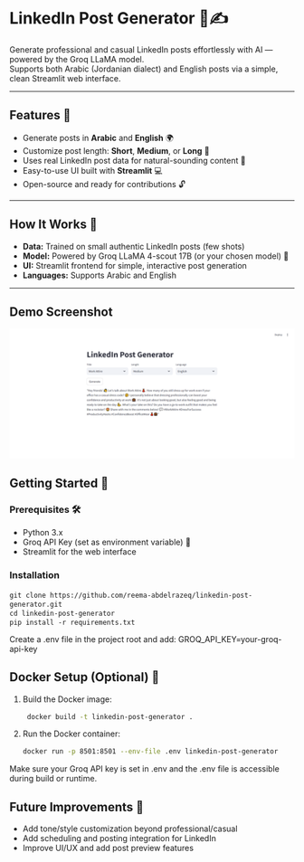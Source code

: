 # LinkedIn Post Generator 🤖✍️

Generate professional and casual LinkedIn posts effortlessly with AI — powered by the Groq LLaMA model.  
Supports both Arabic (Jordanian dialect) and English posts via a simple, clean Streamlit web interface.

---

## Features 🌟

- Generate posts in **Arabic** and **English** 🌍   
- Customize post length: **Short**, **Medium**, or **Long** 📏  
- Uses real LinkedIn post data for natural-sounding content 📝  
- Easy-to-use UI built with **Streamlit** 💻  
- Open-source and ready for contributions 🔓

---

## How It Works 🔧

- **Data:** Trained on small authentic LinkedIn posts (few shots)  
- **Model:** Powered by Groq LLaMA 4-scout 17B (or your chosen model) 🤖  
- **UI:** Streamlit frontend for simple, interactive post generation  
- **Languages:** Supports Arabic and English

---

## Demo Screenshot

![LinkedIn Post Generator Demo](post.png)


## Getting Started 🚀

### Prerequisites 🛠️

- Python 3.x  
- Groq API Key (set as environment variable) 🔑  
- Streamlit for the web interface

### Installation 
    git clone https://github.com/reema-abdelrazeq/linkedin-post-generator.git
    cd linkedin-post-generator
    pip install -r requirements.txt

Create a .env file in the project root and add:
GROQ_API_KEY=your-groq-api-key

## Docker Setup (Optional) 🐳
1. Build the Docker image:
   ```bash
    docker build -t linkedin-post-generator .
2. Run the Docker container:
   ```bash
   docker run -p 8501:8501 --env-file .env linkedin-post-generator
Make sure your Groq API key is set in .env and the .env file is accessible during build or runtime.

## Future Improvements 🚀
- Add tone/style customization beyond professional/casual
- Add scheduling and posting integration for LinkedIn
- Improve UI/UX and add post preview features


